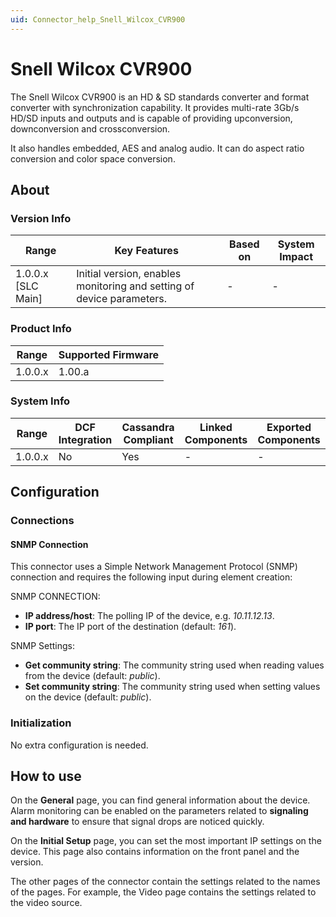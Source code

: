 ```yaml
---
uid: Connector_help_Snell_Wilcox_CVR900
---
```


# Snell Wilcox CVR900

The Snell Wilcox CVR900 is an HD & SD standards converter and format converter with synchronization capability. It provides multi-rate 3Gb/s HD/SD inputs and outputs and is capable of providing upconversion, downconversion and crossconversion.

It also handles embedded, AES and analog audio. It can do aspect ratio conversion and color space conversion.

## About

### Version Info

| **Range**            | **Key Features**                                                      | **Based on** | **System Impact** |
|----------------------|-----------------------------------------------------------------------|--------------|-------------------|
| 1.0.0.x [SLC Main]   | Initial version, enables monitoring and setting of device parameters. | -            | -                 |

### Product Info

| Range     | Supported Firmware     |
|-----------|------------------------|
| 1.0.0.x   | 1.00.a                 |

### System Info

| Range     | DCF Integration     | Cassandra Compliant     | Linked Components     | Exported Components     |
|-----------|---------------------|-------------------------|-----------------------|-------------------------|
| 1.0.0.x   | No                  | Yes                     | -                     | -                       |

## Configuration

### Connections

#### SNMP Connection

This connector uses a Simple Network Management Protocol (SNMP) connection and requires the following input during element creation:

SNMP CONNECTION:

- **IP address/host**: The polling IP of the device, e.g. *10.11.12.13*.
- **IP port**: The IP port of the destination (default: *161*).

SNMP Settings:

- **Get community string**: The community string used when reading values from the device (default: *public*).
- **Set community string**: The community string used when setting values on the device (default: *public*).

### Initialization

No extra configuration is needed.

## How to use

On the **General** page, you can find general information about the device. Alarm monitoring can be enabled on the parameters related to **signaling and hardware** to ensure that signal drops are noticed quickly.

On the **Initial Setup** page, you can set the most important IP settings on the device. This page also contains information on the front panel and the version.

The other pages of the connector contain the settings related to the names of the pages. For example, the Video page contains the settings related to the video source.
